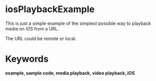 # iosPlaybackExample
This is just a simple example of the simplest possible way to playback media on iOS from a URL.

The URL could be remote or local.

# Keywords

**example, sample code, media playback, video playback, iOS**
